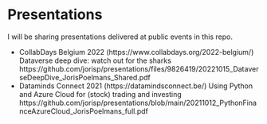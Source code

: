 # Presentations

I will be sharing presentations delivered at public events in this repo.

<ul>
<li>CollabDays Belgium 2022 (https://www.collabdays.org/2022-belgium/) Dataverse deep dive: watch out for the sharks https://github.com/jorisp/presentations/files/9826419/20221015_DataverseDeepDive_JorisPoelmans_Shared.pdf</li>
<li>Dataminds Connect 2021 (https://datamindsconnect.be/) Using Python and Azure Cloud for (stock) trading and investing https://github.com/jorisp/presentations/blob/main/20211012_PythonFinanceAzureCloud_JorisPoelmans_full.pdf</li>
</ul>
